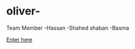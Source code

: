 # oliver-
Team Member
-Hassan
-Shahed shaban
-Basma

[Enter here](https://hassanjamal984.github.io/oliver-/)
